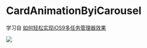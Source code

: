 # CardAnimationByiCarousel

学习自 [如何轻松实现iOS9多任务管理器效果](http://adad184.com/2015/08/01/advanced-icarousel-tutorial-copycat-of-ios9-task-tray/)

![](https://github.com/949478479/CardAnimationByiCarousel/blob/gif/CardAnimationByiCarousel.gif)
